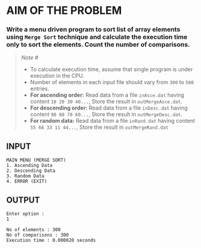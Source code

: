 # AIM OF THE PROBLEM
### Write a menu driven program to sort list of array elements using `Merge Sort` technique and calculate the execution time only to sort the elements. Count the number of comparisons.

> _Note #_
>- To calculate execution time, assume that single program is under execution in the CPU.
>- Number of elements in each input file should vary from `300` to `500` entries.
>- __For ascending order:__ Read data from a file `inAsce.dat` having content `10 20 30 40...`, Store the result in `outMergeAsce.dat`.
>- __For descending order:__ Read data from a file `inDesc.dat` having content `90 80 70 60...`, Store the result in `outMergeDesc.dat`.
>- __For random data:__ Read data from a file `inRand.dat` having content `55 66 33 11 44...`, Store the result in `outMergeRand.dat`

## INPUT
```console
MAIN MENU (MERGE SORT)
1. Ascending Data
2. Descending Data
3. Random Data
4. ERROR (EXIT)
```

## OUTPUT
```console
Enter option :
1

No of elements : 300
No of comparisons : 300
Execution time : 0.000020 seconds
```